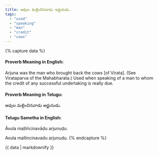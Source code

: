 ```yaml
---
title: ఆవుల మళ్లించినవాడు అర్జునుడు.
tags:
  - "used"
  - "speaking"
  - "man"
  - "credit"
  - "cows"
---
```


{% capture data %}
#### Proverb Meaning in English:
Arjuna was the man who brought back the cows [of Virata].
(See Virataparva of the Mahabharata.)
Used when speaking of a man to whom the credit of any successful undertaking is really due.

#### Proverb Meaning in Telugu:
ఆవుల మళ్లించినవాడు అర్జునుడు.

#### Telugu Sametha in English:
Āvula maḷlin̄cinavāḍu arjunuḍu.

Avula mallincinavadu arjunudu.
{% endcapture %}

{{ data | markdownify }}

